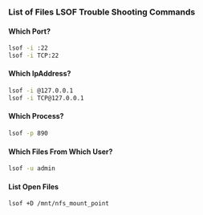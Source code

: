 ### List of Files LSOF Trouble Shooting Commands

#### Which Port?

```bash
lsof -i :22
lsof -i TCP:22
```

#### Which IpAddress?

```bash
lsof -i @127.0.0.1
lsof -i TCP@127.0.0.1
```

#### Which Process?

```bash
lsof -p 890
```

#### Which Files From Which User?

```bash
lsof -u admin
```
#### List Open Files

```bash
lsof +D /mnt/nfs_mount_point
```